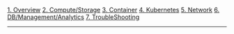 [1. Overview](https://maruduke.github.io/NaverCloud/1)
[2. Compute/Storage](https://maruduke.github.io/NaverCloud/2)
[3. Container](https://maruduke.github.io/NaverCloud/6)
[4. Kubernetes](https://maruduke.github.io/NaverCloud/7)
[5. Network]()
[6. DB/Management/Analytics]()
[7. TroubleShooting]()

---
